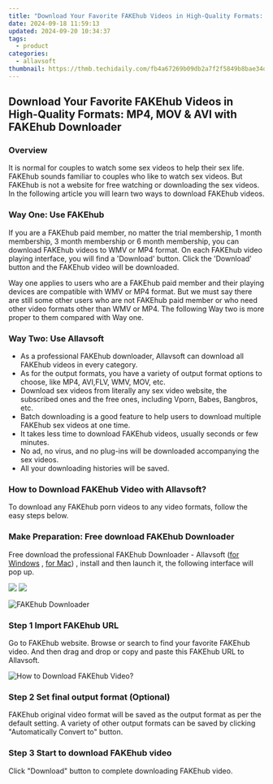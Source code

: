 ```yaml
---
title: "Download Your Favorite FAKEhub Videos in High-Quality Formats: MP4, MOV & AVI with FAKEhub Downloader"
date: 2024-09-18 11:59:13
updated: 2024-09-20 10:34:37
tags:
  - product
categories:
  - allavsoft
thumbnail: https://thmb.techidaily.com/fb4a67269b09db2a7f2f5849b8bae34d180258d63241c7d8da96fca41cce9da8.jpg
---
```


## Download Your Favorite FAKEhub Videos in High-Quality Formats: MP4, MOV & AVI with FAKEhub Downloader

### Overview

It is normal for couples to watch some sex videos to help their sex life. FAKEhub sounds familiar to couples who like to watch sex videos. But FAKEhub is not a website for free watching or downloading the sex videos. In the following article you will learn two ways to download FAKEhub videos.

### Way One: Use FAKEhub

If you are a FAKEhub paid member, no matter the trial membership, 1 month membership, 3 month membership or 6 month membership, you can download FAKEhub videos to WMV or MP4 format. On each FAKEhub video playing interface, you will find a 'Download' button. Click the 'Download' button and the FAKEhub video will be downloaded.

Way one applies to users who are a FAKEhub paid member and their playing devices are compatible with WMV or MP4 format. But we must say there are still some other users who are not FAKEhub paid member or who need other video formats other than WMV or MP4\. The following Way two is more proper to them compared with Way one.

### Way Two: Use Allavsoft

* As a professional FAKEhub downloader, Allavsoft can download all FAKEhub videos in every category.
* As for the output formats, you have a variety of output format options to choose, like MP4, AVI,FLV, WMV, MOV, etc.
* Download sex videos from literally any sex video website, the subscribed ones and the free ones, including Vporn, Babes, Bangbros, etc.
* Batch downloading is a good feature to help users to download multiple FAKEhub sex videos at one time.
* It takes less time to download FAKEhub videos, usually seconds or few minutes.
* No ad, no virus, and no plug-ins will be downloaded accompanying the sex videos.
* All your downloading histories will be saved.

### How to Download FAKEhub Video with Allavsoft?

To download any FAKEhub porn videos to any video formats, follow the easy steps below.

### Make Preparation: Free download FAKEhub Downloader

Free download the professional FAKEhub Downloader - Allavsoft ([for Windows](https://tools.techidaily.com/allavsoft/products/) , [for Mac](https://tools.techidaily.com/allavsoft/products/)) , install and then launch it, the following interface will pop up.

[![](https://www.allavsoft.com/how-to/../images/how-to/free-download-win.jpg)](https://tools.techidaily.com/allavsoft/products/) [![](https://www.allavsoft.com/how-to/../images/how-to/free-download-mac.jpg)](https://tools.techidaily.com/allavsoft/products/)

![FAKEhub Downloader](https://www.allavsoft.com/how-to/../images/allavsoft/screen-shot-600.jpg)

### Step 1 Import FAKEhub URL

Go to FAKEhub website. Browse or search to find your favorite FAKEhub video. And then drag and drop or copy and paste this FAKEhub URL to Allavsoft.

![How to Download FAKEhub Video?](https://www.allavsoft.com/how-to/../images/how-to/download-rtmp-video/download-rtmp-video.jpg)

### Step 2 Set final output format (Optional)

FAKEhub original video format will be saved as the output format as per the default setting. A variety of other output formats can be saved by clicking "Automatically Convert to" button.

### Step 3 Start to download FAKEhub video

Click "Download" button to complete downloading FAKEhub video.

<ins class="adsbygoogle"
     style="display:block"
     data-ad-format="autorelaxed"
     data-ad-client="ca-pub-7571918770474297"
     data-ad-slot="1223367746"></ins>



<ins class="adsbygoogle"
     style="display:block"
     data-ad-client="ca-pub-7571918770474297"
     data-ad-slot="8358498916"
     data-ad-format="auto"
     data-full-width-responsive="true"></ins>
